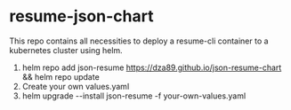 # resume-json-chart

This repo contains all necessities to deploy a resume-cli container to a kubernetes cluster using helm.

1. helm repo add  json-resume https://dza89.github.io/json-resume-chart && helm repo update
2. Create your own values.yaml
3. helm upgrade --install json-resume -f your-own-values.yaml
